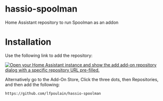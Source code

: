 # hassio-spoolman

Home Assistant repository to run Spoolman as an addon

# Installation

Use the following link to add the repository:

[![Open your Home Assistant instance and show the add add-on repository dialog with a specific repository URL pre-filled.](https://my.home-assistant.io/badges/supervisor_add_addon_repository.svg)](https://my.home-assistant.io/redirect/supervisor_add_addon_repository/?repository_url=https%3A%2F%2Fgithub.com%2Flfpoulain%2Fhassio-spoolman)

Alternatively go to the Add-On Store, Click the three dots, then Repositories, and then add the following:

```
https://github.com/lfpoulain/hassio-spoolman
```
